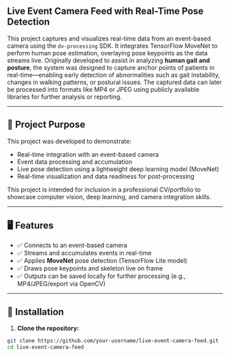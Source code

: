 ## Live Event Camera Feed with Real-Time Pose Detection

This project captures and visualizes real-time data from an event-based camera using the `dv-processing` SDK. It integrates TensorFlow MoveNet to perform human pose estimation, overlaying pose keypoints as the data streams live. Originally developed to assist in analyzing **human gait and posture**, the system was designed to capture anchor points of patients in real-time—enabling early detection of abnormalities such as gait instability, changes in walking patterns, or postural issues. The captured data can later be processed into formats like MP4 or JPEG using publicly available libraries for further analysis or reporting.


---

## 🎯 Project Purpose

This project was developed to demonstrate:
- Real-time integration with an event-based camera
- Event data processing and accumulation
- Live pose detection using a lightweight deep learning model (MoveNet)
- Real-time visualization and data readiness for post-processing

This project is intended for inclusion in a professional CV/portfolio to showcase computer vision, deep learning, and camera integration skills.

---

## 🖥️ Features

- ✅ Connects to an event-based camera
- ✅ Streams and accumulates events in real-time
- ✅ Applies **MoveNet** pose detection (TensorFlow Lite model)
- ✅ Draws pose keypoints and skeleton live on frame
- ✅ Outputs can be saved locally for further processing (e.g., MP4/JPEG/export via OpenCV)

---

## 🚀 Installation

1. **Clone the repository:**

```bash
git clone https://github.com/your-username/live-event-camera-feed.git
cd live-event-camera-feed
